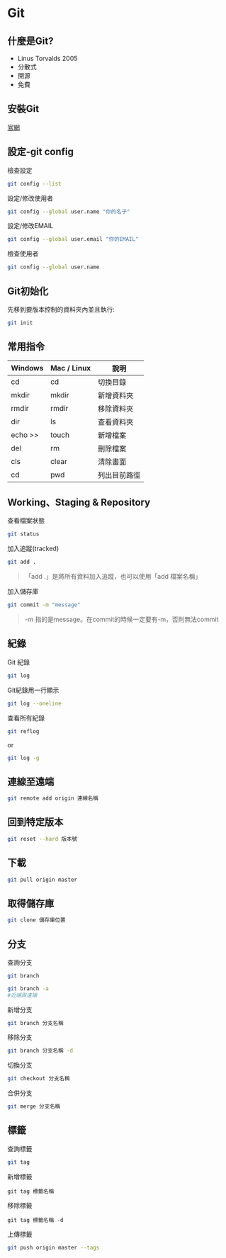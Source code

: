 # Git

## 什麼是Git?

* Linus Torvalds 2005
* 分散式
* 開源
* 免費

## 安裝Git

[官網](https://git-scm.com/)

## 設定-git config

檢查設定

```bash
git config --list
```

設定/修改使用者

```bash
git config --global user.name "你的名子"
```

設定/修改EMAIL

```bash
git config --global user.email "你的EMAIL"
```

檢查使用者

```bash
git config --global user.name 
```

## Git初始化

先移到要版本控制的資料夾內並且執行:

```bash
git init
```

## 常用指令

| Windows | Mac / Linux | 說明 |
| --------| -------- | -------- |
| cd      | cd       | 切換目錄     |
| mkdir   | mkdir    | 新增資料夾     |
| rmdir   | rmdir    | 移除資料夾     |
| dir     | ls       | 查看資料夾     |
| echo >> | touch    | 新增檔案     |
| del     | rm       | 刪除檔案 |
| cls     |clear     | 清除畫面     |
| cd      |pwd       | 列出目前路徑 |


## Working、Staging & Repository

查看檔案狀態

```bash
git status
```

加入追蹤(tracked)

```bash
git add .
```

> 「add .」是將所有資料加入追蹤，也可以使用「add 檔案名稱」

加入儲存庫

```bash
git commit -m "message"
```

> -m 指的是message。在commit的時候一定要有-m，否則無法commit

## 紀錄

Git 紀錄

```bash
git log
```

Git紀錄用一行顯示

```bash
git log --oneline
```

查看所有紀錄

```bash
git reflog
```

or

```bash
git log -g
```

## 連線至遠端

```bash
git remote add origin 連線名稱
```

## 回到特定版本

```bash
git reset --hard 版本號
```

## 下載

```bash
git pull origin master
```

## 取得儲存庫

```bash
git clone 儲存庫位置
```

## 分支

查詢分支

```bash
git branch

git branch -a
#近端與遠端
```

新增分支

```bash
git branch 分支名稱
```

移除分支

```bash
git branch 分支名稱 -d
```

切換分支

```bash
git checkout 分支名稱
```

合併分支

``` bash
git merge 分支名稱
```

## 標籤

查詢標籤

```bash
git tag
```

新增標籤

```bash=
git tag 標籤名稱
```

移除標籤

```bash=
git tag 標籤名稱 -d
```

上傳標籤

```bash
git push origin master --tags
```
